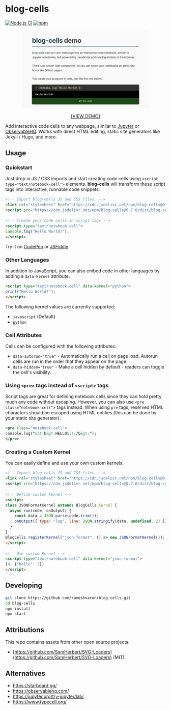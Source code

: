 # blog-cells
[![Node.js CI](https://github.com/rameshvarun/blog-cells/actions/workflows/node.js.yml/badge.svg)](https://github.com/rameshvarun/blog-cells/actions/workflows/node.js.yml)
[![npm](https://img.shields.io/npm/v/blog-cells)](https://www.npmjs.com/package/blog-cells)

<a href="https://rameshvarun.github.io/blog-cells/">
<p align="center"><img width="400px" src="./screenshot.png"></img></p>
<p align="center">[VIEW DEMO]</p>
</a>

Add interactive code cells to any webpage, similar to [Jupyter](https://jupyter.org/) or [ObservableHQ](https://observablehq.com/). Works with direct HTML editing, static site generators like Jekyll / Hugo, and more.

## Usage

### Quickstart

Just drop in JS / CSS imports and start creating code cells using `<script type="text/notebook-cell">` elements. <b>blog-cells</b> will transform these script tags into interactive, runnable code snippets.

```html
<!-- Import blog-cells JS and CSS files. -->
<link rel="stylesheet" href="https://cdn.jsdelivr.net/npm/blog-cells@0.7.0/dist/blog-cells.css" />
<script src="https://cdn.jsdelivr.net/npm/blog-cells@0.7.0/dist/blog-cells.js"></script>

<!-- Create your code cells in script tags -->
<script type="text/notebook-cell">
console.log("Hello World!");
</script>
```

Try it on [CodePen](https://codepen.io/varunramesh/pen/WNYVNQQ) or [JSFiddle](https://jsfiddle.net/varunramesh/o217xpc5/9/).

### Other Languages

In addition to JavaScript, you can also embed code in other languages by adding a `data-kernel` attribute.

```html
<script type="text/notebook-cell" data-kernel="python">
print("Hello World!");
</script>
```

The following kernel values are currently supported:
- `javascript` (Default)
- `python`

### Cell Attributes

Cells can be configured with the following attributes:

- `data-autorun="true"` - Automatically run a cell on page load. Autorun cells are run in the order that they appear on the page.
- `data-hidden="true"` - Make a cell hidden by default - readers can toggle the cell's visibility.

### Using `<pre>` tags instead of `<script>` tags

Script tags are great for defining notebook cells since they can hold pretty much any code without escaping. However, you can also use `<pre class="notebook-cell">` tags instead. When using `pre` tags, reserved HTML characters should be escaped using HTML entities (this can be done by your static site generator).

```html
<pre class="notebook-cell">
console.log("&lt;b&gt;HELLO&lt;/b&gt;");
</pre>
```

### Creating a Custom Kernel

You can easily define and use your own custom kernels.

```html
<!-- Import blog-cells JS and CSS files. -->
<link rel="stylesheet" href="https://cdn.jsdelivr.net/npm/blog-cells@0.7.0/dist/blog-cells.css" />
<script src="https://cdn.jsdelivr.net/npm/blog-cells@0.7.0/dist/blog-cells.js"></script>

<!-- Define custom kernel -->
<script>
class JSONFormatKernel extends BlogCells.Kernel {
  async run(code, onOutput) {
    const data = JSON.parse(code.trim());
    onOutput({ type: "log", line: JSON.stringify(data, undefined, 2) });
  }
}
BlogCells.registerKernel("json-format", () => new JSONFormatKernel());
</script>
  
<!-- Use custom Kernel -->
<script type="text/notebook-cell" data-kernel="json-format">
[4, {"hello": 3}]
</script>
```

## Developing

```bash
git clone https://github.com/rameshvarun/blog-cells.git
cd blog-cells
npm install
npm start
```

## Attributions

This repo contains assets from other open source projects.

- [https://github.com/SamHerbert/SVG-Loaders](https://github.com/SamHerbert/SVG-Loaders) (MIT)

## Alternatives
- https://starboard.gg/
- https://observablehq.com/
- https://jupyter.org/try-jupyter/lab/
- https://www.typecell.org/
